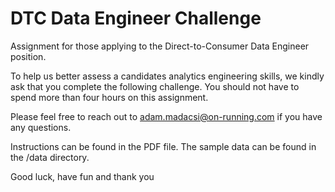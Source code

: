 # DTC Data Engineer Challenge
Assignment for those applying to the Direct-to-Consumer Data Engineer position.

To help us better assess a candidates analytics engineering skills, we kindly ask that you complete the following challenge. You should not have to spend more than four hours on this assignment.

Please feel free to reach out to adam.madacsi@on-running.com if you have any questions.

Instructions can be found in the PDF file. The sample data can be found in the /data directory.

Good luck, have fun and thank you
